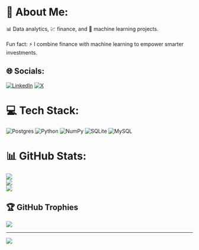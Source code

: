 # 💫 About Me:
📊 Data analytics, 💹 finance, and 🤖 machine learning projects.<br><br>Fun fact: ⚡ I combine finance with machine learning to empower smarter investments.


## 🌐 Socials:
[![LinkedIn](https://img.shields.io/badge/LinkedIn-%230077B5.svg?logo=linkedin&logoColor=white)](https://linkedin.com/in/https://ph.linkedin.com/in/louisbernal) [![X](https://img.shields.io/badge/X-black.svg?logo=X&logoColor=white)](https://x.com/https://x.com/DataMigzz) 

# 💻 Tech Stack:
![Postgres](https://img.shields.io/badge/postgres-%23316192.svg?style=for-the-badge&logo=postgresql&logoColor=white) ![Python](https://img.shields.io/badge/python-3670A0?style=for-the-badge&logo=python&logoColor=ffdd54) ![NumPy](https://img.shields.io/badge/numpy-%23013243.svg?style=for-the-badge&logo=numpy&logoColor=white) ![SQLite](https://img.shields.io/badge/sqlite-%2307405e.svg?style=for-the-badge&logo=sqlite&logoColor=white) ![MySQL](https://img.shields.io/badge/mysql-4479A1.svg?style=for-the-badge&logo=mysql&logoColor=white)
# 📊 GitHub Stats:
![](https://github-readme-stats.vercel.app/api?username=LouisMiguelBernal&theme=tokyonight&hide_border=true&include_all_commits=true&count_private=true)<br/>
![](https://github-readme-streak-stats.herokuapp.com/?user=LouisMiguelBernal&theme=tokyonight&hide_border=true)<br/>
![](https://github-readme-stats.vercel.app/api/top-langs/?username=LouisMiguelBernal&theme=tokyonight&hide_border=true&include_all_commits=true&count_private=true&layout=compact)

## 🏆 GitHub Trophies
![](https://github-profile-trophy.vercel.app/?username=LouisMiguelBernal&theme=tokyonight&no-frame=true&no-bg=false&margin-w=4)

---
[![](https://visitcount.itsvg.in/api?id=LouisMiguelBernal&icon=0&color=0)](https://visitcount.itsvg.in)

<!-- Proudly created with GPRM ( https://gprm.itsvg.in ) -->
